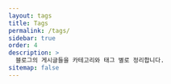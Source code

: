 ```yaml
---
layout: tags
title: Tags
permalink: /tags/
sidebar: true
order: 4
description: >
  블로그의 게시글들을 카테고리와 태그 별로 정리합니다.
sitemap: false
---
```

